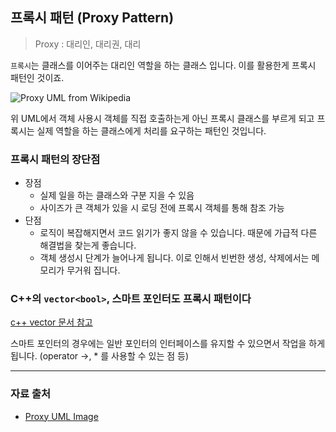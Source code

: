 ## 프록시 패턴 (Proxy Pattern)

> Proxy : 대리인, 대리권, 대리

`프록시`는 클래스를 이어주는 대리인 역할을 하는 클래스 입니다. 이를 활용한게 프록시 패턴인 것이죠.

![Proxy UML from Wikipedia](https://upload.wikimedia.org/wikipedia/commons/thumb/7/75/Proxy_pattern_diagram.svg/400px-Proxy_pattern_diagram.svg.png)

위 UML에서 객체 사용시 객체를 직접 호출하는게 아닌 프록시 클래스를 부르게 되고 프록시는 실제 역할을 하는 클래스에게 처리를 요구하는 패턴인 것입니다.

### 프록시 패턴의 장단점
- 장점
  - 실제 일을 하는 클래스와 구분 지을 수 있음
  - 사이즈가 큰 객체가 있을 시 로딩 전에 프록시 객체를 통해 참조 가능
- 단점
  - 로직이 복잡해지면서 코드 읽기가 좋지 않을 수 있습니다. 때문에 가급적 다른 해결법을 찾는게 좋습니다.
  - 객체 생성시 단계가 늘어나게 됩니다. 이로 인해서 빈번한 생성, 삭제에서는 메모리가 무거워 집니다.

### C++의 `vector<bool>`, 스마트 포인터도 프록시 패턴이다

[c++ vector 문서 참고](https://github.com/Romanticism-GameDeveloper/GameDeveloper-Client-Interview/blob/main/C%2B%2B/vector%EC%99%80%20%EA%B4%80%EB%A0%A8%ED%95%9C%20%EC%9D%B4%EC%95%BC%EA%B8%B0%EB%93%A4.md)

스마트 포인터의 경우에는 일반 포인터의 인터페이스를 유지할 수 있으면서 작업을 하게 됩니다. (operator ->, * 를 사용할 수 있는 점 등)


---

### 자료 출처
- [Proxy UML Image](https://ko.wikipedia.org/wiki/%ED%94%84%EB%A1%9D%EC%8B%9C_%ED%8C%A8%ED%84%B4)